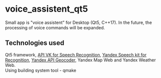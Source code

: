 # voice_assistent_qt5
Small app is "voice assistent" for Desktop (Qt5, C++17). In the future, the processing of voice commands will be expanded.

## Technologies used
Qt5 framework, [API VK for Speech Recognition](https://dev.vk.com/api/voice-tech), [Yandex Speech kit for Recognition](https://cloud.yandex.ru/docs/speechkit), [Yandex API Geocoder](https://yandex.ru/dev/maps/geocoder/),  Yandex Map Web and Yandex Weather Web.  
Using building system tool - qmake
